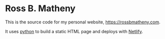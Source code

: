# Ross B. Matheny

This is the source code for my personal website, https://rossbmatheny.com.

It uses [python](https://www.python.org) to build a static HTML page and deploys with [Netlify](https://www.netlify.com).
